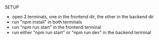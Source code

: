 SETUP
- open 2 terminals, one in the frontend dir, the other in the backend dir
- run "npm install" in both terminals
- run "npm run start" in the frontend terminal
- run either "npm run start" or "npm run dev" in the backend terminal